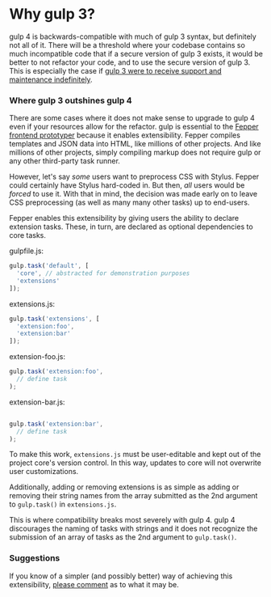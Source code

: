 # Why gulp 3?

gulp 4 is backwards-compatible with much of gulp 3 syntax, but definitely not 
all of it. There will be a threshold where your codebase contains so much 
incompatible code that if a secure version of gulp 3 exists, it would be better 
to not refactor your code, and to use the secure version of gulp 3. This is 
especially the case if 
[gulp 3 were to receive support and maintenance indefinitely](https://github.com/electric-eloquence/gulp#readme).

### Where gulp 3 outshines gulp 4

There are some cases where it does not make sense to upgrade to gulp 4 even if 
your resources allow for the refactor. gulp is essential to the 
<a href="http://fepper.io" target="_blank">Fepper frontend prototyper</a> 
because it enables extensibility. Fepper compiles templates and JSON data into 
HTML, like millions of other projects. And like millions of other projects, 
simply compiling markup does not require gulp or any other third-party task 
runner.

However, let's say _some_ users want to preprocess CSS with Stylus. Fepper could 
certainly have Stylus hard-coded in. But then, _all_ users would be _forced_ to 
use it. With that in mind, the decision was made early on to leave CSS 
preprocessing (as well as many many other tasks) up to end-users.

Fepper enables this extensibility by giving users the ability to declare 
extension tasks. These, in turn, are declared as optional dependencies to 
core tasks.

gulpfile.js:

```javascript
gulp.task('default', [
  'core', // abstracted for demonstration purposes
  'extensions'
]);
```

extensions.js:

```javascript
gulp.task('extensions', [
  'extension:foo',
  'extension:bar'
]);
```

extension-foo.js:

```javascript
gulp.task('extension:foo',
  // define task
);
```

extension-bar.js:

```javascript

gulp.task('extension:bar',
  // define task
);
```

To make this work, `extensions.js` must be user-editable and kept out of the 
project core's version control. In this way, updates to core will not overwrite 
user customizations.

Additionally, adding or removing extensions is as simple as adding or removing 
their string names from the array submitted as the 2nd argument to `gulp.task()` 
in `extensions.js`.

This is where compatibility breaks most severely with gulp 4. gulp 4 discourages 
the naming of tasks with strings and it does not recognize the submission of an 
array of tasks as the 2nd argument to `gulp.task()`.

### Suggestions

If you know of a simpler (and possibly better) way of achieving this 
extensibility, [please comment](https://github.com/electric-eloquence/gulp/issues) 
as to what it may be.
